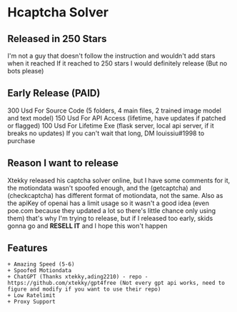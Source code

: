 # Hcaptcha Solver
## Released in 250 Stars 
I'm not a guy that doesn't follow the instruction and wouldn't add stars when it reached
If it reached to 250 stars I would definitely release (But no bots please)
## Early Release (PAID)
300 Usd For Source Code (5 folders, 4 main files, 2 trained image model and text model)
150 Usd For API Access (lifetime, have updates if patched or flagged)
100 Usd For Lifetime Exe (flask server, local api server, if it breaks no updates)
If you can't wait that long, DM louissiu#1998 to purchase
## Reason I want to release
Xtekky released his captcha solver online, but I have some comments for it, the motiondata wasn't spoofed enough, and the (getcaptcha) and (checkcaptcha) has different format of motiondata, not the same. Also as the apiKey of openai has a limit usage so it wasn't a good idea (even poe.com because they updated a lot so there's little chance only using them) that's why I'm trying to release, but if I released too early, skids gonna go and **RESELL IT** and I hope this won't happen
## Features
```
+ Amazing Speed (5-6)
+ Spoofed Motiondata
+ ChatGPT (Thanks xtekky,ading2210) - repo - https://github.com/xtekky/gpt4free (Not every gpt api works, need to figure and modify if you want to use their repo)
+ Low Ratelimit
+ Proxy Support
```
